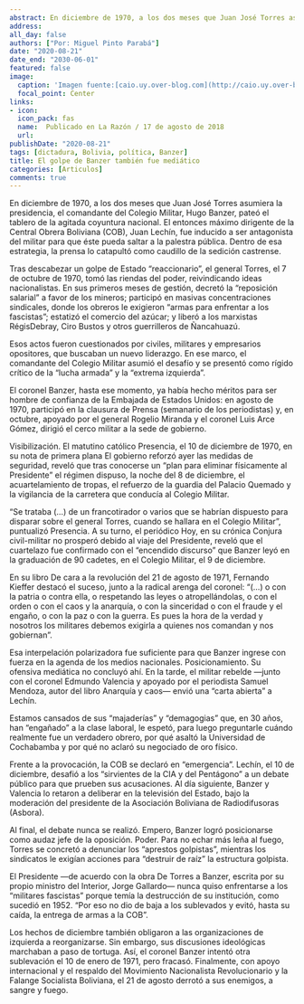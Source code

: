 ```yaml
---
abstract: En diciembre de 1970, a los dos meses que Juan José Torres asumiera la presidencia, el comandante del Colegio Militar, Hugo Banzer, pateó el tablero de la agitada coyuntura nacional
address:
all_day: false
authors: ["Por: Miguel Pinto Parabá"]
date: "2020-08-21"
date_end: "2030-06-01"
featured: false
image:
  caption: 'Imagen fuente:[caio.uy.over-blog.com](http://caio.uy.over-blog.com/article-comprobado-eeuu-dio-dinero-para-apoyar-el-golpe-de-hugo-banzer-de-1971-en-bolivia-51790891.html)'
  focal_point: Center
links:
- icon:
  icon_pack: fas
  name:  Publicado en La Razón / 17 de agosto de 2018
  url: 
publishDate: "2020-08-21"
tags: [dictadura, Bolivia, política, Banzer]
title: El golpe de Banzer también fue mediático
categories: [Articulos]
comments: true
---
```


En diciembre de 1970, a los dos meses que Juan José Torres asumiera la presidencia, el comandante del Colegio Militar, Hugo Banzer, pateó el tablero de la agitada coyuntura nacional. El entonces máximo dirigente de la Central Obrera Boliviana (COB), Juan Lechín, fue inducido a ser antagonista del militar para que éste pueda saltar a la palestra pública. Dentro de esa estrategia, la prensa lo catapultó como caudillo de la sedición castrense.

Tras descabezar un golpe de Estado “reaccionario”, el general Torres, el 7 de octubre de 1970, tomó las riendas del poder, reivindicando ideas nacionalistas. En sus primeros meses de gestión, decretó la “reposición salarial” a favor de los mineros; participó en masivas concentraciones sindicales, donde los obreros le exigieron “armas para enfrentar a los fascistas”; estatizó el comercio del azúcar; y liberó a los marxistas RégisDebray, Ciro Bustos y otros guerrilleros de Ñancahuazú.

Esos actos fueron cuestionados por civiles, militares y empresarios opositores, que buscaban un nuevo liderazgo. En ese marco, el comandante del Colegio Militar asumió el desafío y se presentó como rígido crítico de la “lucha armada” y la “extrema izquierda”.

El coronel Banzer, hasta ese momento, ya había hecho méritos para ser hombre de confianza de la Embajada de Estados Unidos: en agosto de 1970, participó en la clausura de Prensa (semanario de los periodistas) y, en octubre, apoyado por el general Rogelio Miranda y el coronel Luis Arce Gómez, dirigió el cerco militar a la sede de gobierno.

Visibilización. El matutino católico Presencia, el 10 de diciembre de 1970, en su nota de primera plana El gobierno reforzó ayer las medidas de seguridad, reveló que tras conocerse un “plan para eliminar físicamente al Presidente” el régimen dispuso, la noche del 8 de diciembre, el acuartelamiento de tropas, el refuerzo de la guardia del Palacio Quemado y la vigilancia de la carretera que conducía al Colegio Militar.

“Se trataba (…) de un francotirador o varios que se habrían dispuesto para disparar sobre el general Torres, cuando se hallara en el Colegio Militar”, puntualizó Presencia. A su turno, el periódico Hoy, en su crónica Conjura civil-militar no prosperó debido al viaje del Presidente, reveló que el cuartelazo fue confirmado con el “encendido discurso” que Banzer leyó en la graduación de 90 cadetes, en el Colegio Militar, el 9 de diciembre.

En su libro De cara a la revolución del 21 de agosto de 1971, Fernando Kieffer destacó el suceso, junto a la radical arenga del coronel: “(…) o con la patria o contra ella, o respetando las leyes o atropellándolas, o con el orden o con el caos y la anarquía, o con la sinceridad o con el fraude y el engaño, o con la paz o con la guerra. Es pues la hora de la verdad y nosotros los militares debemos exigirla a quienes nos comandan y nos gobiernan”.

Esa interpelación polarizadora fue suficiente para que Banzer ingrese con fuerza en la agenda de los medios nacionales.
Posicionamiento. Su ofensiva mediática no concluyó ahí. En la tarde, el militar rebelde —junto con el coronel Edmundo Valencia y apoyado por el periodista Samuel Mendoza, autor del libro Anarquía y caos— envió una “carta abierta” a Lechín.

Estamos cansados de sus “majaderías” y “demagogias” que, en 30 años, han “engañado” a la clase laboral, le espetó, para luego preguntarle cuándo realmente fue un verdadero obrero, por qué asaltó la Universidad de Cochabamba y por qué no aclaró su negociado de oro físico.

Frente a la provocación, la COB se declaró en “emergencia”. Lechín, el 10 de diciembre, desafió a los “sirvientes de la CIA y del Pentágono” a un debate público para que prueben sus acusaciones. Al día siguiente, Banzer y Valencia lo retaron a deliberar en la televisión del Estado, bajo la moderación del presidente de la Asociación Boliviana de Radiodifusoras (Asbora).

Al final, el debate nunca se realizó. Empero, Banzer logró posicionarse como audaz jefe de la oposición.
Poder. Para no echar más leña al fuego, Torres se concretó a denunciar los “aprestos golpistas”, mientras los sindicatos le exigían acciones para “destruir de raíz” la estructura golpista.

El Presidente —de acuerdo con la obra De Torres a Banzer, escrita por su propio ministro del Interior, Jorge Gallardo— nunca quiso enfrentarse a los “militares fascistas” porque temía la destrucción de su institución, como sucedió en 1952. “Por eso no dio de baja a los sublevados y evitó, hasta su caída, la entrega de armas a la COB”.

Los hechos de diciembre también obligaron a las organizaciones de izquierda a reorganizarse. Sin embargo, sus discusiones ideológicas marchaban a paso de tortuga.
Así, el coronel Banzer intentó otra sublevación el 10 de enero de 1971, pero fracasó. Finalmente, con apoyo internacional y el respaldo del Movimiento Nacionalista Revolucionario y la Falange Socialista Boliviana, el 21 de agosto derrotó a sus enemigos, a sangre y fuego.

